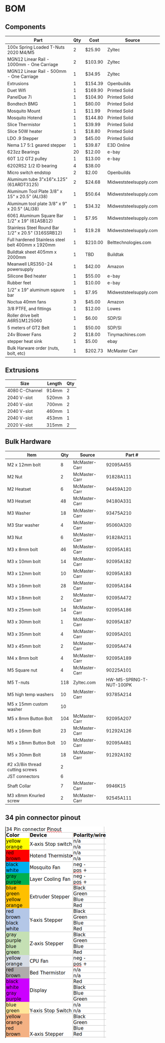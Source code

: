 # BOM
## Components
| Part                                               | Qty | Cost    | Source                 |
|----------------------------------------------------|-----|---------|------------------------|
| 100x Spring Loaded T-Nuts 2020 M4/M5               | 2   | $25.90  | Zyltec                 |
| MGN12 Linear Rail - 1000mm - One Carriage          | 2   | $103.90 | Zyltec                 |
| MGN12 Linear Rail - 500mm - One Carriage           | 1   | $34.95  | Zyltec                 |
| Extrusions                                         | 1   | $154.39 | Openbuilds             |
| Duet Wifi                                          | 1   | $169.90 | Printed Solid          |
| PanelDue 7i                                        | 1   | $104.90 | Printed Solid          |
| Bondtech BMG                                       | 1   | $80.00  | Printed Solid          |
| Mosquito Mount                                     | 1   | $11.99  | Printed Solid          |
| Mosquito Hotend                                    | 1   | $144.80 | Printed Solid          |
| Slice Thermistor                                   | 1   | $39.99  | Printed Solid          |
| Slice 50W heater                                   | 1   | $18.80  | Printed Solid          |
| LDO .9 Stepper                                     | 3   | $45.00  | Printed Solid          |
| Nema 17 5:1 geared stepper                         | 1   | $39.87  | E3D Online             |
| 623zz Bearings                                     | 20  | $12.00  | e-bay                  |
| 60T 1/2 GT2 pulley                                 | 1   | $13.00  | e-bay                  |
| 6202RS2 1/2 ID bearing                             | 4   | $38.00  |                        |
| Micro switch endstop                               | 2   | $2.00   | Openbuilds             |
| Aluminum tube 3"x16"x.125" (61ARDT3125)            | 2   | $24.68  | Midweststeelsupply.com |
| Aluminum Tool Plate 3/8" x 15" x 20.5" (ALI38)     | 1   | $50.64  | Midweststeelsupply.com |
| Aluminum tool plate 3/8" x 9" x 20.5" (ALI38)      | 1   | $34.32  | Midweststeelsupply.com |
| 6061 Aluminum Square Bar 1/2" x 19" (61ASB12)      | 1   | $7.95   | Midweststeelsupply.com |
| Stainless Steel Round Bar 1/2" x 20.5" (316SSRB12) | 1   | $19.28  | Midweststeelsupply.com |
| Full hardened Stainless steel belt 400mm x 1920mm  | 1   | $210.00 | Belttechnologies.com   |
| Buildtak sheet 405mm x 2000mm                      | 1   | TBD     | Buildtak               |
| Meanwell LRS350-24 powersupply                     | 1   | $42.00  | Amazon                 |
| Silicone Bed heater                                | 1   | $55.00  | e-bay                  |
| Rubber feet                                        | 1   | $10.00  | e-bay                  |
| 1/2" x 19" aluminum sqaure bar                     | 1   | $7.95   | Midweststeelsupply.com |
| Noctua 40mm fans                                   | 3   | $45.00  | Amazon                 |
| 3/8 PTFE, and fittings                             | 1   | $12.00  | Lowes                  |
| Roller drive belt A6R51M125060                     | 1   | $6.00   | SDP/SI                 |
| 5 meters of GT2 Belt                               | 1   | $50.00  | SDP/SI                 |
| 24v Blower Fans                                    | 2   | $18.00  | Tinymachines.com       |
| stepper heat sink                                  | 1   | $5.00   | ebay                   |
| Bulk Harware order (nuts, bolt, etc)               | 1   | $202.73 | McMaster Carr          |

## Extrusions
| Size           | Length | Qty |
|----------------|--------|-----|
| 4080 C-Channel | 914mm  | 2   |
| 2040 V-slot    | 520mm  | 3   |
| 2040 V-slot    | 700mm  | 2   |
| 2040 V-slot    | 460mm  | 1   |
| 2040 V-slot    | 453mm  | 1   |
| 2020 V-slot    | 315mm  | 2   |


## Bulk Hardware
| Item                            | Qty | Source        | Part #                  | 
|---------------------------------|-----|---------------|-------------------------| 
| M2 x 12mm bolt                  | 8   | McMaster-Carr | 92095A455               | 
| M2 Nut                          | 2   | McMaster-Carr | 91828A111               | 
| M2 Heatset                      | 6   | McMaster-Carr | 94459A120               | 
| M3 Heatset                      | 48  | McMaster-Carr | 94180A331               | 
| M3 Washer                       | 18  | McMaster-Carr | 93475A210               | 
| M3 Star washer                  | 4   | McMaster-Carr | 95060A320               | 
| M3 Nut                          | 6   | McMaster-Carr | 91828A211               | 
| M3 x 8mm bolt                   | 46  | McMaster-Carr | 92095A181               | 
| M3 x 10mm bolt                  | 14  | McMaster-Carr | 92095A182               | 
| M3 x 12mm bolt                  | 10  | McMaster-Carr | 92095A183               | 
| M3 x 16mm bolt                  | 28  | McMaster-Carr | 92095A184               | 
| M3 x 18mm bolt                  | 2   | McMaster-Carr | 92095A472               | 
| M3 x 25mm bolt                  | 14  | McMaster-Carr | 92095A186               | 
| M3 x 30mm bolt                  | 1   | McMaster-Carr | 92095A187               | 
| M3 x 35mm bolt                  | 4   | McMaster-Carr | 92095A201               | 
| M3 x 45mm bolt                  | 2   | McMaster-Carr | 92095A474               | 
| M4 x 8mm bolt                   | 4   | McMaster-Carr | 92095A189               | 
| M5 Square nut                   | 4   | McMaster-Carr | 90225A101               | 
| M5 T-nuts                       | 118 | Zyltec.com    | HW-M5-SPRNG-T-NUT-100PK | 
| M5 high temp washers            | 10  | McMaster-Carr | 93785A214               | 
| M5 x 15mm custom washer         | 10  |               |                         | 
| M5 x 8mm Button Bolt            | 104 | McMaster-Carr | 92095A207               | 
| M5 x 16mm Bolt                  | 23  | McMaster-Carr | 91292A126               | 
| M5 x 18mm Button Bolt           | 10  | McMaster-Carr | 92095A481               | 
| M5 x 30mm Bolt                  | 18  | McMaster-Carr | 91292A192               | 
| #2 x3/8in thread cutting screws | 2   |               |                         | 
| JST connectors                  | 6   |               |                         | 
| Shaft Collar                    | 7   | McMaster-Carr | 9946K15                 | 
| M3 x8mm Knurled screw           | 2   | McMaster-Carr | 92545A111               | 

## 34 pin connector pinout
![pinout](34_pin_connector_pinout.png)
